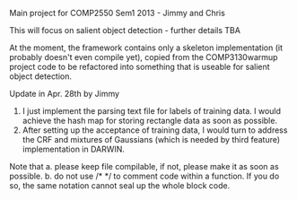 Main project for COMP2550 Sem1 2013 - Jimmy and Chris

This will focus on salient object detection - further details TBA

At the moment, the framework contains only a skeleton implementation (it probably
doesn't even compile yet), copied from the COMP3130warmup project code to be
refactored into something that is useable for salient object detection.

Update in Apr. 28th by Jimmy
1. I just implement the parsing text file for labels of training data. I would achieve the hash map for storing rectangle data as soon as possible.
2. After setting up the acceptance of training data, I would turn to address the CRF and mixtures of Gaussians (which is needed by third feature) implementation in DARWIN. 

Note that 
a. please keep file compilable, if not, please make it as soon as possible.
b. do not use /* */ to comment code within a function. If you do so, the same notation cannot seal up the whole block code.